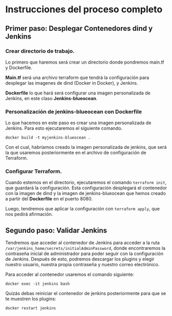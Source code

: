 # Instrucciones del proceso completo

## Primer paso: Desplegar Contenedores dind y Jenkins

### Crear directorio de trabajo.

Lo primero que haremos será crear un directorio donde pondremos main.tf y Dockerfile.

**Main.tf** será una archivo terraform que tendrá la configuración para desplegar las imagenes de dind (Docker in Docker), y Jenkins.

**Dockerfile** lo que hará será configurar una imagen personalizada de Jenkins, en este claso **Jenkins-blueocean**.

### Personalización de jenkins-blueocean con Dockerfile

Lo que hacemos en este paso es crear una imagen personalizada de Jenkins. Para esto ejecutaremos el siguiente comando.

`docker build -t myjenkins-blueocean .`

Con el cual, habríamos creado la imagen personalizada de jenkins, que será la que usaremos posteriormente en el archivo de configuración de Terraform.


### Configurar Terraform.

Cuando estemos en el directorio, ejecutaremos el comando `terraform init`, que guardará la configuración. Esta configuración desplegará el contenedor con la imagen de dind y la imagen de jenkins-blueocean que hemos creado a partir del **Dockerfile** en el puerto 8080.

Luego, tendremos que aplicar la configuración con `terraform apply`, que nos pedirá afirmación.

## Segundo paso: Validar Jenkins

Tendremos que acceder al contenedor de Jenkins para acceder a la ruta `/var/jenkins_home/secrets/initialAdminPassword`, donde encontraremos la contraseña inicial de administrador para poder seguir con la configuración de Jenkins. Después de esto, podremos descargar los plugins y elegir nuestro usuario, nuestra propia contraseña y nuestro correo electrónico. 

Para acceder al contenedor usaremos el comando siguiente:

`docker exec -it jenkins bash`

Quizás debas reiniciar el contenedor de jenkins posteriormente para que se te muestren los plugins:

`docker restart jenkins`